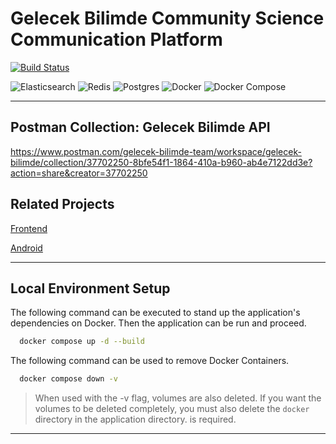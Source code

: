 # Gelecek Bilimde Community Science Communication Platform

[![Build Status](https://github.com/spring-projects/spring-petclinic/actions/workflows/maven-build.yml/badge.svg)](https://github.com/spring-projects/spring-petclinic/actions/workflows/maven-build.yml)

![Elasticsearch](https://img.shields.io/badge/Elasticsearch-=&nbsp;&nbsp;&nbsp;v8.1.0-green) ![Redis](https://img.shields.io/badge/Redis-=&nbsp;&nbsp;v6.2.7-green) ![Postgres](https://img.shields.io/badge/Postgres-=&nbsp;&nbsp;v15.3-green) ![Docker](https://img.shields.io/badge/Docker-=&nbsp;&nbsp;v20.10.22-green) ![Docker Compose](https://img.shields.io/badge/Docker&nbsp;Compose-=&nbsp;&nbsp;v2.15.1-green)

---

## Postman Collection: Gelecek Bilimde API

https://www.postman.com/gelecek-bilimde-team/workspace/gelecek-bilimde/collection/37702250-8bfe54f1-1864-410a-b960-ab4e7122dd3e?action=share&creator=37702250

## Related Projects

[Frontend](https://github.com/gelecekbilimde/gelecek-bilimde-frontend)

[Android](https://github.com/gelecekbilimde/Android-Application)

---

## Local Environment Setup

The following command can be executed to stand up the application's dependencies on Docker.
Then the application can be run and proceed.

```bash
  docker compose up -d --build
```

The following command can be used to remove Docker Containers.

```bash
  docker compose down -v
```

> When used with the -v flag, volumes are also deleted.
 If you want the volumes to be deleted completely, you must also delete the `docker` directory in the application directory.
 is required.


---



